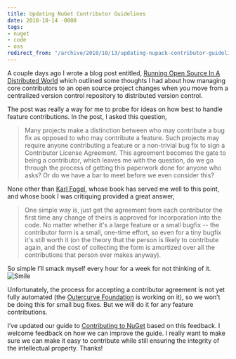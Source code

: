 ```yaml
---
title: Updating NuGet Contributor Guidelines
date: 2010-10-14 -0800
tags:
- nuget
- code
- oss
redirect_from: "/archive/2010/10/13/updating-nupack-contributor-guidelines.aspx/"
---
```


A couple days ago I wrote a blog post entitled, [Running Open Source In
A Distributed
World](https://haacked.com/archive/2010/10/12/running-open-source-in-a-distributed-world.aspx "Running OSS in a Distributed World")
which outlined some thoughts I had about how managing core contributors
to an open source project changes when you move from a centralized
version control repository to distributed version control.

The post was really a way for me to probe for ideas on how best to
handle feature contributions. In the post, I asked this question,

> Many projects make a distinction between who may contribute a bug fix
> as opposed to who may contribute a feature. Such projects may require
> anyone contributing a feature or a non-trivial bug fix to sign a
> Contributor License Agreement. This agreement becomes the gate to
> being a contributor, which leaves me with the question, do we go
> through the process of getting this paperwork done for anyone who
> asks? Or do we have a bar to meet before we even consider this?

None other than [Karl
Fogel](http://www.red-bean.com/kfogel "Karl Fogel"), whose book has
served me well to this point, and whose book I was critiquing provided a
great answer,

> One simple way is, just get the agreement from each contributor the
> first time any change of theirs is approved for incorporation into the
> code. No matter whether it's a large feature or a small bugfix -- the
> contributor form is a small, one-time effort, so even for a tiny
> bugfix it's still worth it (on the theory that the person is likely to
> contribute again, and the cost of collecting the form is amortized
> over all the contributions that person ever makes anyway).

So simple I’ll smack myself every hour for a week for not thinking of
it.
![Smile](https://haacked.com/images/haacked_com/WindowsLiveWriter/NuPack-Issues-Up-For-Grabs_7BB8/wlEmoticon-smile_2.png)

Unfortunately, the process for accepting a contributor agreement is not
yet fully automated (the [Outercurve
Foundation](http://outercurve.org "Outercurve Foundation") is working on
it), so we won’t be doing this for small bug fixes. But we will do it
for any feature contributions.

I’ve updated our guide to [Contributing to
NuGet](http://nuget.codeplex.com/wikipage?title=Contributing%20to%20NuPack "Contributing to NuGet")
based on this feedback. I welcome feedback on how we can improve the
guide. I really want to make sure we can make it easy to contribute
while still ensuring the integrity of the intellectual property. Thanks!

